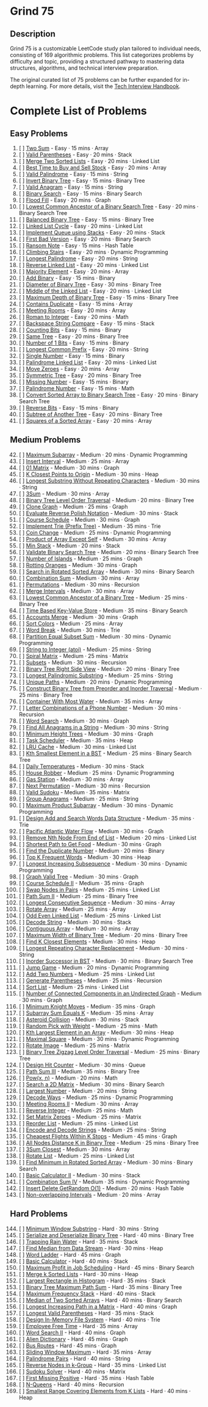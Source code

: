 # Grind 75

## Description

Grind 75 is a customizable LeetCode study plan tailored to individual needs, consisting of 169 algorithmic problems. This list categorizes problems by difficulty and topic, providing a structured pathway to mastering data structures, algorithms, and technical interview preparation.

The original curated list of 75 problems can be further expanded for in-depth learning. For more details, visit the [Tech Interview Handbook](https://www.techinterviewhandbook.org/algorithms/study-cheatsheets/).

# Complete List of Problems

## Easy Problems

1. [ ] [Two Sum](https://leetcode.com/problems/two-sum/) - Easy · 15 mins · Array  
2. [ ] [Valid Parentheses](https://leetcode.com/problems/valid-parentheses/) - Easy · 20 mins · Stack  
3. [ ] [Merge Two Sorted Lists](https://leetcode.com/problems/merge-two-sorted-lists/) - Easy · 20 mins · Linked List  
4. [ ] [Best Time to Buy and Sell Stock](https://leetcode.com/problems/best-time-to-buy-and-sell-stock/) - Easy · 20 mins · Array  
5. [ ] [Valid Palindrome](https://leetcode.com/problems/valid-palindrome/) - Easy · 15 mins · String  
6. [ ] [Invert Binary Tree](https://leetcode.com/problems/invert-binary-tree/) - Easy · 15 mins · Binary Tree  
7. [ ] [Valid Anagram](https://leetcode.com/problems/valid-anagram/) - Easy · 15 mins · String  
8. [ ] [Binary Search](https://leetcode.com/problems/binary-search/) - Easy · 15 mins · Binary Search  
9. [ ] [Flood Fill](https://leetcode.com/problems/flood-fill/) - Easy · 20 mins · Graph  
10. [ ] [Lowest Common Ancestor of a Binary Search Tree](https://leetcode.com/problems/lowest-common-ancestor-of-a-binary-search-tree/) - Easy · 20 mins · Binary Search Tree  
11. [ ] [Balanced Binary Tree](https://leetcode.com/problems/balanced-binary-tree/) - Easy · 15 mins · Binary Tree  
12. [ ] [Linked List Cycle](https://leetcode.com/problems/linked-list-cycle/) - Easy · 20 mins · Linked List  
13. [ ] [Implement Queue using Stacks](https://leetcode.com/problems/implement-queue-using-stacks/) - Easy · 20 mins · Stack  
14. [ ] [First Bad Version](https://leetcode.com/problems/first-bad-version/) - Easy · 20 mins · Binary Search  
15. [ ] [Ransom Note](https://leetcode.com/problems/ransom-note/) - Easy · 15 mins · Hash Table  
16. [ ] [Climbing Stairs](https://leetcode.com/problems/climbing-stairs/) - Easy · 20 mins · Dynamic Programming  
17. [ ] [Longest Palindrome](https://leetcode.com/problems/longest-palindrome/) - Easy · 20 mins · String  
18. [ ] [Reverse Linked List](https://leetcode.com/problems/reverse-linked-list/) - Easy · 20 mins · Linked List  
19. [ ] [Majority Element](https://leetcode.com/problems/majority-element/) - Easy · 20 mins · Array  
20. [ ] [Add Binary](https://leetcode.com/problems/add-binary/) - Easy · 15 mins · Binary  
21. [ ] [Diameter of Binary Tree](https://leetcode.com/problems/diameter-of-binary-tree/) - Easy · 30 mins · Binary Tree  
22. [ ] [Middle of the Linked List](https://leetcode.com/problems/middle-of-the-linked-list/) - Easy · 20 mins · Linked List  
23. [ ] [Maximum Depth of Binary Tree](https://leetcode.com/problems/maximum-depth-of-binary-tree/) - Easy · 15 mins · Binary Tree  
24. [ ] [Contains Duplicate](https://leetcode.com/problems/contains-duplicate/) - Easy · 15 mins · Array  
25. [ ] [Meeting Rooms](https://leetcode.com/problems/meeting-rooms/) - Easy · 20 mins · Array  
26. [ ] [Roman to Integer](https://leetcode.com/problems/roman-to-integer/) - Easy · 20 mins · Math  
27. [ ] [Backspace String Compare](https://leetcode.com/problems/backspace-string-compare/) - Easy · 15 mins · Stack  
28. [ ] [Counting Bits](https://leetcode.com/problems/counting-bits/) - Easy · 15 mins · Binary  
29. [ ] [Same Tree](https://leetcode.com/problems/same-tree/) - Easy · 20 mins · Binary Tree  
30. [ ] [Number of 1 Bits](https://leetcode.com/problems/number-of-1-bits/) - Easy · 15 mins · Binary  
31. [ ] [Longest Common Prefix](https://leetcode.com/problems/longest-common-prefix/) - Easy · 20 mins · String  
32. [ ] [Single Number](https://leetcode.com/problems/single-number/) - Easy · 15 mins · Binary  
33. [ ] [Palindrome Linked List](https://leetcode.com/problems/palindrome-linked-list/) - Easy · 20 mins · Linked List  
34. [ ] [Move Zeroes](https://leetcode.com/problems/move-zeroes/) - Easy · 20 mins · Array  
35. [ ] [Symmetric Tree](https://leetcode.com/problems/symmetric-tree/) - Easy · 20 mins · Binary Tree  
36. [ ] [Missing Number](https://leetcode.com/problems/missing-number/) - Easy · 15 mins · Binary  
37. [ ] [Palindrome Number](https://leetcode.com/problems/palindrome-number/) - Easy · 15 mins · Math  
38. [ ] [Convert Sorted Array to Binary Search Tree](https://leetcode.com/problems/convert-sorted-array-to-binary-search-tree/) - Easy · 20 mins · Binary Search Tree  
39. [ ] [Reverse Bits](https://leetcode.com/problems/reverse-bits/) - Easy · 15 mins · Binary  
40. [ ] [Subtree of Another Tree](https://leetcode.com/problems/subtree-of-another-tree/) - Easy · 20 mins · Binary Tree  
41. [ ] [Squares of a Sorted Array](https://leetcode.com/problems/squares-of-a-sorted-array/) - Easy · 20 mins · Array  

## Medium Problems

42. [ ] [Maximum Subarray](https://leetcode.com/problems/maximum-subarray/) - Medium · 20 mins · Dynamic Programming  
43. [ ] [Insert Interval](https://leetcode.com/problems/insert-interval/) - Medium · 25 mins · Array  
44. [ ] [01 Matrix](https://leetcode.com/problems/01-matrix/) - Medium · 30 mins · Graph  
45. [ ] [K Closest Points to Origin](https://leetcode.com/problems/k-closest-points-to-origin/) - Medium · 30 mins · Heap  
46. [ ] [Longest Substring Without Repeating Characters](https://leetcode.com/problems/longest-substring-without-repeating-characters/) - Medium · 30 mins · String  
47. [ ] [3Sum](https://leetcode.com/problems/3sum/) - Medium · 30 mins · Array  
48. [ ] [Binary Tree Level Order Traversal](https://leetcode.com/problems/binary-tree-level-order-traversal/) - Medium · 20 mins · Binary Tree  
49. [ ] [Clone Graph](https://leetcode.com/problems/clone-graph/) - Medium · 25 mins · Graph  
50. [ ] [Evaluate Reverse Polish Notation](https://leetcode.com/problems/evaluate-reverse-polish-notation/) - Medium · 30 mins · Stack  
51. [ ] [Course Schedule](https://leetcode.com/problems/course-schedule/) - Medium · 30 mins · Graph  
52. [ ] [Implement Trie (Prefix Tree)](https://leetcode.com/problems/implement-trie-prefix-tree/) - Medium · 35 mins · Trie  
53. [ ] [Coin Change](https://leetcode.com/problems/coin-change/) - Medium · 25 mins · Dynamic Programming  
54. [ ] [Product of Array Except Self](https://leetcode.com/problems/product-of-array-except-self/) - Medium · 30 mins · Array  
55. [ ] [Min Stack](https://leetcode.com/problems/min-stack/) - Medium · 20 mins · Stack  
56. [ ] [Validate Binary Search Tree](https://leetcode.com/problems/validate-binary-search-tree/) - Medium · 20 mins · Binary Search Tree  
57. [ ] [Number of Islands](https://leetcode.com/problems/number-of-islands/) - Medium · 25 mins · Graph  
58. [ ] [Rotting Oranges](https://leetcode.com/problems/rotting-oranges/) - Medium · 30 mins · Graph  
59. [ ] [Search in Rotated Sorted Array](https://leetcode.com/problems/search-in-rotated-sorted-array/) - Medium · 30 mins · Binary Search  
60. [ ] [Combination Sum](https://leetcode.com/problems/combination-sum/) - Medium · 30 mins · Array  
61. [ ] [Permutations](https://leetcode.com/problems/permutations/) - Medium · 30 mins · Recursion  
62. [ ] [Merge Intervals](https://leetcode.com/problems/merge-intervals/) - Medium · 30 mins · Array  
63. [ ] [Lowest Common Ancestor of a Binary Tree](https://leetcode.com/problems/lowest-common-ancestor-of-a-binary-tree/) - Medium · 25 mins · Binary Tree  
64. [ ] [Time Based Key-Value Store](https://leetcode.com/problems/time-based-key-value-store/) - Medium · 35 mins · Binary Search  
65. [ ] [Accounts Merge](https://leetcode.com/problems/accounts-merge/) - Medium · 30 mins · Graph  
66. [ ] [Sort Colors](https://leetcode.com/problems/sort-colors/) - Medium · 25 mins · Array  
67. [ ] [Word Break](https://leetcode.com/problems/word-break/) - Medium · 30 mins · Trie  
68. [ ] [Partition Equal Subset Sum](https://leetcode.com/problems/partition-equal-subset-sum/) - Medium · 30 mins · Dynamic Programming  
69. [ ] [String to Integer (atoi)](https://leetcode.com/problems/string-to-integer-atoi/) - Medium · 25 mins · String  
70. [ ] [Spiral Matrix](https://leetcode.com/problems/spiral-matrix/) - Medium · 25 mins · Matrix  
71. [ ] [Subsets](https://leetcode.com/problems/subsets/) - Medium · 30 mins · Recursion  
72. [ ] [Binary Tree Right Side View](https://leetcode.com/problems/binary-tree-right-side-view/) - Medium · 20 mins · Binary Tree  
73. [ ] [Longest Palindromic Substring](https://leetcode.com/problems/longest-palindromic-substring/) - Medium · 25 mins · String  
74. [ ] [Unique Paths](https://leetcode.com/problems/unique-paths/) - Medium · 20 mins · Dynamic Programming  
75. [ ] [Construct Binary Tree from Preorder and Inorder Traversal](https://leetcode.com/problems/construct-binary-tree-from-preorder-and-inorder-traversal/) - Medium · 25 mins · Binary Tree  
76. [ ] [Container With Most Water](https://leetcode.com/problems/container-with-most-water/) - Medium · 35 mins · Array  
77. [ ] [Letter Combinations of a Phone Number](https://leetcode.com/problems/letter-combinations-of-a-phone-number/) - Medium · 30 mins · Recursion  
78. [ ] [Word Search](https://leetcode.com/problems/word-search/) - Medium · 30 mins · Graph  
79. [ ] [Find All Anagrams in a String](https://leetcode.com/problems/find-all-anagrams-in-a-string/) - Medium · 30 mins · String  
80. [ ] [Minimum Height Trees](https://leetcode.com/problems/minimum-height-trees/) - Medium · 30 mins · Graph  
81. [ ] [Task Scheduler](https://leetcode.com/problems/task-scheduler/) - Medium · 35 mins · Heap  
82. [ ] [LRU Cache](https://leetcode.com/problems/lru-cache/) - Medium · 30 mins · Linked List  
83. [ ] [Kth Smallest Element in a BST](https://leetcode.com/problems/kth-smallest-element-in-a-bst/) - Medium · 25 mins · Binary Search Tree  
84. [ ] [Daily Temperatures](https://leetcode.com/problems/daily-temperatures/) - Medium · 30 mins · Stack  
85. [ ] [House Robber](https://leetcode.com/problems/house-robber/) - Medium · 25 mins · Dynamic Programming  
86. [ ] [Gas Station](https://leetcode.com/problems/gas-station/) - Medium · 30 mins · Array  
87. [ ] [Next Permutation](https://leetcode.com/problems/next-permutation/) - Medium · 30 mins · Recursion  
88. [ ] [Valid Sudoku](https://leetcode.com/problems/valid-sudoku/) - Medium · 35 mins · Matrix  
89. [ ] [Group Anagrams](https://leetcode.com/problems/group-anagrams/) - Medium · 25 mins · String  
90. [ ] [Maximum Product Subarray](https://leetcode.com/problems/maximum-product-subarray/) - Medium · 30 mins · Dynamic Programming  
91. [ ] [Design Add and Search Words Data Structure](https://leetcode.com/problems/design-add-and-search-words-data-structure/) - Medium · 35 mins · Trie  
92. [ ] [Pacific Atlantic Water Flow](https://leetcode.com/problems/pacific-atlantic-water-flow/) - Medium · 30 mins · Graph  
93. [ ] [Remove Nth Node From End of List](https://leetcode.com/problems/remove-nth-node-from-end-of-list/) - Medium · 20 mins · Linked List  
94. [ ] [Shortest Path to Get Food](https://leetcode.com/problems/shortest-path-to-get-food/) - Medium · 30 mins · Graph  
95. [ ] [Find the Duplicate Number](https://leetcode.com/problems/find-the-duplicate-number/) - Medium · 20 mins · Binary  
96. [ ] [Top K Frequent Words](https://leetcode.com/problems/top-k-frequent-words/) - Medium · 30 mins · Heap  
97. [ ] [Longest Increasing Subsequence](https://leetcode.com/problems/longest-increasing-subsequence/) - Medium · 30 mins · Dynamic Programming  
98. [ ] [Graph Valid Tree](https://leetcode.com/problems/graph-valid-tree/) - Medium · 30 mins · Graph  
99. [ ] [Course Schedule II](https://leetcode.com/problems/course-schedule-ii/) - Medium · 35 mins · Graph  
100. [ ] [Swap Nodes in Pairs](https://leetcode.com/problems/swap-nodes-in-pairs/) - Medium · 25 mins · Linked List  
101. [ ] [Path Sum II](https://leetcode.com/problems/path-sum-ii/) - Medium · 25 mins · Binary Tree  
102. [ ] [Longest Consecutive Sequence](https://leetcode.com/problems/longest-consecutive-sequence/) - Medium · 30 mins · Array  
103. [ ] [Rotate Array](https://leetcode.com/problems/rotate-array/) - Medium · 25 mins · Array  
104. [ ] [Odd Even Linked List](https://leetcode.com/problems/odd-even-linked-list/) - Medium · 25 mins · Linked List  
105. [ ] [Decode String](https://leetcode.com/problems/decode-string/) - Medium · 30 mins · Stack  
106. [ ] [Contiguous Array](https://leetcode.com/problems/contiguous-array/) - Medium · 30 mins · Array  
107. [ ] [Maximum Width of Binary Tree](https://leetcode.com/problems/maximum-width-of-binary-tree/) - Medium · 20 mins · Binary Tree  
108. [ ] [Find K Closest Elements](https://leetcode.com/problems/find-k-closest-elements/) - Medium · 30 mins · Heap  
109. [ ] [Longest Repeating Character Replacement](https://leetcode.com/problems/longest-repeating-character-replacement/) - Medium · 30 mins · String  
110. [ ] [Inorder Successor in BST](https://leetcode.com/problems/inorder-successor-in-bst/) - Medium · 30 mins · Binary Search Tree  
111. [ ] [Jump Game](https://leetcode.com/problems/jump-game/) - Medium · 20 mins · Dynamic Programming  
112. [ ] [Add Two Numbers](https://leetcode.com/problems/add-two-numbers/) - Medium · 25 mins · Linked List  
113. [ ] [Generate Parentheses](https://leetcode.com/problems/generate-parentheses/) - Medium · 25 mins · Recursion  
114. [ ] [Sort List](https://leetcode.com/problems/sort-list/) - Medium · 25 mins · Linked List  
115. [ ] [Number of Connected Components in an Undirected Graph](https://leetcode.com/problems/number-of-connected-components-in-an-undirected-graph/) - Medium · 30 mins · Graph  
116. [ ] [Minimum Knight Moves](https://leetcode.com/problems/minimum-knight-moves/) - Medium · 35 mins · Graph  
117. [ ] [Subarray Sum Equals K](https://leetcode.com/problems/subarray-sum-equals-k/) - Medium · 35 mins · Array  
118. [ ] [Asteroid Collision](https://leetcode.com/problems/asteroid-collision/) - Medium · 30 mins · Stack  
119. [ ] [Random Pick with Weight](https://leetcode.com/problems/random-pick-with-weight/) - Medium · 25 mins · Math  
120. [ ] [Kth Largest Element in an Array](https://leetcode.com/problems/kth-largest-element-in-an-array/) - Medium · 30 mins · Heap  
121. [ ] [Maximal Square](https://leetcode.com/problems/maximal-square/) - Medium · 30 mins · Dynamic Programming  
122. [ ] [Rotate Image](https://leetcode.com/problems/rotate-image/) - Medium · 25 mins · Matrix  
123. [ ] [Binary Tree Zigzag Level Order Traversal](https://leetcode.com/problems/binary-tree-zigzag-level-order-traversal/) - Medium · 25 mins · Binary Tree  
124. [ ] [Design Hit Counter](https://leetcode.com/problems/design-hit-counter/) - Medium · 30 mins · Queue  
125. [ ] [Path Sum III](https://leetcode.com/problems/path-sum-iii/) - Medium · 35 mins · Binary Tree  
126. [ ] [Pow(x, n)](https://leetcode.com/problems/powx-n/) - Medium · 20 mins · Math  
127. [ ] [Search a 2D Matrix](https://leetcode.com/problems/search-a-2d-matrix/) - Medium · 30 mins · Binary Search  
128. [ ] [Largest Number](https://leetcode.com/problems/largest-number/) - Medium · 20 mins · String  
129. [ ] [Decode Ways](https://leetcode.com/problems/decode-ways/) - Medium · 25 mins · Dynamic Programming  
130. [ ] [Meeting Rooms II](https://leetcode.com/problems/meeting-rooms-ii/) - Medium · 30 mins · Array  
131. [ ] [Reverse Integer](https://leetcode.com/problems/reverse-integer/) - Medium · 25 mins · Math  
132. [ ] [Set Matrix Zeroes](https://leetcode.com/problems/set-matrix-zeroes/) - Medium · 25 mins · Matrix  
133. [ ] [Reorder List](https://leetcode.com/problems/reorder-list/) - Medium · 25 mins · Linked List  
134. [ ] [Encode and Decode Strings](https://leetcode.com/problems/encode-and-decode-strings/) - Medium · 25 mins · String  
135. [ ] [Cheapest Flights Within K Stops](https://leetcode.com/problems/cheapest-flights-within-k-stops/) - Medium · 45 mins · Graph  
136. [ ] [All Nodes Distance K in Binary Tree](https://leetcode.com/problems/all-nodes-distance-k-in-binary-tree/) - Medium · 25 mins · Binary Tree  
137. [ ] [3Sum Closest](https://leetcode.com/problems/3sum-closest/) - Medium · 30 mins · Array  
138. [ ] [Rotate List](https://leetcode.com/problems/rotate-list/) - Medium · 25 mins · Linked List  
139. [ ] [Find Minimum in Rotated Sorted Array](https://leetcode.com/problems/find-minimum-in-rotated-sorted-array/) - Medium · 30 mins · Binary Search  
140. [ ] [Basic Calculator II](https://leetcode.com/problems/basic-calculator-ii/) - Medium · 30 mins · Stack  
141. [ ] [Combination Sum IV](https://leetcode.com/problems/combination-sum-iv/) - Medium · 35 mins · Dynamic Programming  
142. [ ] [Insert Delete GetRandom O(1)](https://leetcode.com/problems/insert-delete-getrandom-o1/) - Medium · 20 mins · Hash Table  
143. [ ] [Non-overlapping Intervals](https://leetcode.com/problems/non-overlapping-intervals/) - Medium · 20 mins · Array  
## Hard Problems
144. [ ] [Minimum Window Substring](https://leetcode.com/problems/minimum-window-substring/) - Hard · 30 mins · String  
145. [ ] [Serialize and Deserialize Binary Tree](https://leetcode.com/problems/serialize-and-deserialize-binary-tree/) - Hard · 40 mins · Binary Tree  
146. [ ] [Trapping Rain Water](https://leetcode.com/problems/trapping-rain-water/) - Hard · 35 mins · Stack  
147. [ ] [Find Median from Data Stream](https://leetcode.com/problems/find-median-from-data-stream/) - Hard · 30 mins · Heap  
148. [ ] [Word Ladder](https://leetcode.com/problems/word-ladder/) - Hard · 45 mins · Graph  
149. [ ] [Basic Calculator](https://leetcode.com/problems/basic-calculator/) - Hard · 40 mins · Stack  
150. [ ] [Maximum Profit in Job Scheduling](https://leetcode.com/problems/maximum-profit-in-job-scheduling/) - Hard · 45 mins · Binary Search  
151. [ ] [Merge k Sorted Lists](https://leetcode.com/problems/merge-k-sorted-lists/) - Hard · 30 mins · Heap  
152. [ ] [Largest Rectangle in Histogram](https://leetcode.com/problems/largest-rectangle-in-histogram/) - Hard · 35 mins · Stack  
153. [ ] [Binary Tree Maximum Path Sum](https://leetcode.com/problems/binary-tree-maximum-path-sum/) - Hard · 35 mins · Binary Tree  
154. [ ] [Maximum Frequency Stack](https://leetcode.com/problems/maximum-frequency-stack/) - Hard · 40 mins · Stack  
155. [ ] [Median of Two Sorted Arrays](https://leetcode.com/problems/median-of-two-sorted-arrays/) - Hard · 40 mins · Binary Search  
156. [ ] [Longest Increasing Path in a Matrix](https://leetcode.com/problems/longest-increasing-path-in-a-matrix/) - Hard · 40 mins · Graph  
157. [ ] [Longest Valid Parentheses](https://leetcode.com/problems/longest-valid-parentheses/) - Hard · 35 mins · Stack  
158. [ ] [Design In-Memory File System](https://leetcode.com/problems/design-in-memory-file-system/) - Hard · 40 mins · Trie  
159. [ ] [Employee Free Time](https://leetcode.com/problems/employee-free-time/) - Hard · 35 mins · Array  
160. [ ] [Word Search II](https://leetcode.com/problems/word-search-ii/) - Hard · 40 mins · Graph  
161. [ ] [Alien Dictionary](https://leetcode.com/problems/alien-dictionary/) - Hard · 45 mins · Graph  
162. [ ] [Bus Routes](https://leetcode.com/problems/bus-routes/) - Hard · 45 mins · Graph  
163. [ ] [Sliding Window Maximum](https://leetcode.com/problems/sliding-window-maximum/) - Hard · 35 mins · Array  
164. [ ] [Palindrome Pairs](https://leetcode.com/problems/palindrome-pairs/) - Hard · 40 mins · String  
165. [ ] [Reverse Nodes in k-Group](https://leetcode.com/problems/reverse-nodes-in-k-group/) - Hard · 35 mins · Linked List  
166. [ ] [Sudoku Solver](https://leetcode.com/problems/sudoku-solver/) - Hard · 40 mins · Matrix  
167. [ ] [First Missing Positive](https://leetcode.com/problems/first-missing-positive/) - Hard · 35 mins · Hash Table  
168. [ ] [N-Queens](https://leetcode.com/problems/n-queens/) - Hard · 40 mins · Recursion  
169. [ ] [Smallest Range Covering Elements from K Lists](https://leetcode.com/problems/smallest-range-covering-elements-from-k-lists/) - Hard · 40 mins · Heap  

